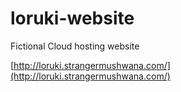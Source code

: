 # loruki-website
Fictional Cloud hosting website

[http://loruki.strangermushwana.com/](http://loruki.strangermushwana.com/)
